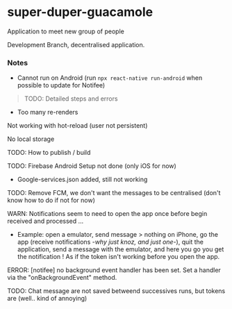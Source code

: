 # super-duper-guacamole
Application to meet new group of people

Development Branch, decentralised application.

### Notes

* Cannot run on Android (run `npx react-native run-android` when possible to update for Notifee)

> TODO: Detailed steps and errors

* Too many re-renders

Not working with hot-reload (user not persistent)

No local storage

TODO: How to publish / build

TODO: Firebase Android Setup not done (only iOS for now)
 - Google-services.json added, still not working

TODO: Remove FCM, we don't want the messages to be centralised (don't know how to do if not for now)

WARN: Notifications seem to need to open the app once before begin received and processed ...
 - Example: open a emulator, send message > nothing on iPhone, go the app (receive notifications -*why just knoz, and just one*-), quit the application, send a message with the emulator, and here you go you get the notification ! As if the token isn't working before you open the app.

ERROR: [notifee] no background event handler has been set. Set a handler via the "onBackgroundEvent" method.

TODO: Chat message are not saved betweend successives runs, but tokens are (well.. kind of annoying)